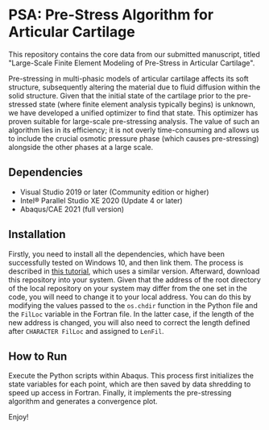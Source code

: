# PSA: Pre-Stress Algorithm for Articular Cartilage
This repository contains the core data from our submitted manuscript, titled "Large-Scale Finite Element Modeling of Pre-Stress in Articular Cartilage".

Pre-stressing in multi-phasic models of articular cartilage affects its soft structure, subsequently altering the material due to fluid diffusion within the solid structure. Given that the initial state of the cartilage prior to the pre-stressed state (where finite element analysis typically begins) is unknown, we have developed a unified optimizer to find that state. This optimizer has proven suitable for large-scale pre-stressing analysis. The value of such an algorithm lies in its efficiency; it is not overly time-consuming and allows us to include the crucial osmotic pressure phase (which causes pre-stressing) alongside the other phases at a large scale.

## Dependencies
- Visual Studio 2019 or later (Community edition or higher)
- Intel® Parallel Studio XE 2020 (Update 4 or later)
- Abaqus/CAE 2021 (full version)

## Installation
Firstly, you need to install all the dependencies, which have been successfully tested on Windows 10, and then link them. The process is described in [this tutorial](http://dx.doi.org/10.13140/RG.2.2.33539.32800), which uses a similar version. Afterward, download this repository into your system. Given that the address of the root directory of the local repository on your system may differ from the one set in the code, you will need to change it to your local address. You can do this by modifying the values passed to the `os.chdir` function in the Python file and the `FilLoc` variable in the Fortran file. In the latter case, if the length of the new address is changed, you will also need to correct the length defined after `CHARACTER FilLoc` and assigned to `LenFil`.

## How to Run
Execute the Python scripts within Abaqus. This process first initializes the state variables for each point, which are then saved by data shredding to speed up access in Fortran. Finally, it implements the pre-stressing algorithm and generates a convergence plot.

Enjoy!
